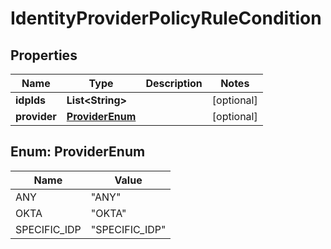 

# IdentityProviderPolicyRuleCondition


## Properties

| Name | Type | Description | Notes |
|------------ | ------------- | ------------- | -------------|
|**idpIds** | **List&lt;String&gt;** |  |  [optional] |
|**provider** | [**ProviderEnum**](#ProviderEnum) |  |  [optional] |



## Enum: ProviderEnum

| Name | Value |
|---- | -----|
| ANY | &quot;ANY&quot; |
| OKTA | &quot;OKTA&quot; |
| SPECIFIC_IDP | &quot;SPECIFIC_IDP&quot; |



